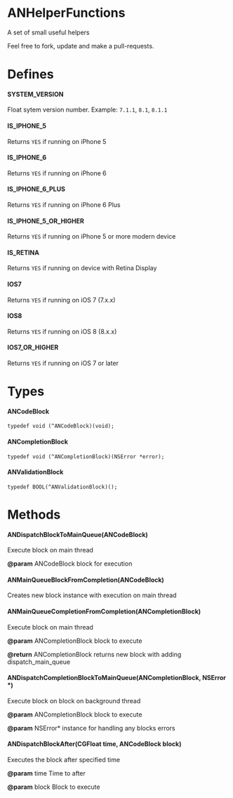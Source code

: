 # ANHelperFunctions

A set of small useful helpers

Feel free to fork, update and make a pull-requests.

# Defines

#### SYSTEM_VERSION
Float sytem version number. Example: `7.1.1`, `8.1`, `8.1.1`

#### IS_IPHONE_5
Returns `YES` if running on iPhone 5

#### IS_IPHONE_6
Returns `YES` if running on iPhone 6

#### IS_IPHONE_6_PLUS
Returns `YES` if running on iPhone 6 Plus

#### IS_IPHONE_5_OR_HIGHER
Returns `YES` if running on iPhone 5 or more modern device

#### IS_RETINA
Returns `YES` if running on device with Retina Display

#### IOS7
Returns `YES` if running on iOS 7 (7.x.x)

#### IOS8
Returns `YES` if running on iOS 8 (8.x.x)

#### IOS7_OR_HIGHER
Returns `YES` if running on iOS 7 or later

# Types

#### ANCodeBlock
`typedef void (^ANCodeBlock)(void);`

#### ANCompletionBlock
`typedef void (^ANCompletionBlock)(NSError *error);`

#### ANValidationBlock
`typedef BOOL(^ANValidationBlock)();`

# Methods

#### ANDispatchBlockToMainQueue(ANCodeBlock)

Execute block on main thread

**@param** ANCodeBlock block for execution
  
#### ANMainQueueBlockFromCompletion(ANCodeBlock)

Creates new block instance with execution on main thread

#### ANMainQueueCompletionFromCompletion(ANCompletionBlock)

Execute block on main thread

**@param** ANCompletionBlock block to execute

**@return** ANCompletionBlock returns new block with adding dispatch_main_queue

#### ANDispatchCompletionBlockToMainQueue(ANCompletionBlock, NSError *)

Execute block on block on background thread

**@param** ANCompletionBlock block to execute

**@param** NSError*          instance for handling any blocks errors

#### ANDispatchBlockAfter(CGFloat time, ANCodeBlock block)

Executes the block after specified time

**@param** time Time to after

**@param** block Block to execute
